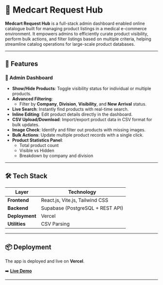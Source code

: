 # 🏥 Medcart Request Hub

**Medcart Request Hub** is a full-stack admin dashboard enabled online catalogue built for managing product listings in a medical e-commerce environment. It empowers admins to efficiently curate product visibility, perform bulk actions, and filter listings based on multiple criteria, helping streamline catalog operations for large-scale product databases.

---

## 🚀 Features

### 🔧 Admin Dashboard
- **Show/Hide Products**: Toggle visibility status for individual or multiple products.
- **Advanced Filtering**:
  - Filter by **Company**, **Division**, **Visibility**, and **New Arrival** status.
- **Live Search**: Instantly find products with real-time search.
- **Inline Editing**: Edit product details directly in the dashboard.
- **CSV Upload/Download**: Import/export product data in CSV format for bulk updates.
- **Image Check**: Identify and filter out products with missing images.
- **Bulk Actions**: Update multiple product records with a single click.
- **Product Statistics Panel**:
  - Total product count
  - Visible vs Hidden
  - Breakdown by company and division

---

## 🛠 Tech Stack

| Layer | Technology |
|-------|------------|
| **Frontend** | React.js, Vite.js, Tailwind CSS |
| **Backend** | Supabase (PostgreSQL + REST API) |
| **Deployment** | Vercel |
| **Utilities** | CSV Parsing |

---

## 📦 Deployment

The app is deployed and live on **Vercel**.

➡️ **[Live Demo](https://arihantmedigens.com)**  

---
